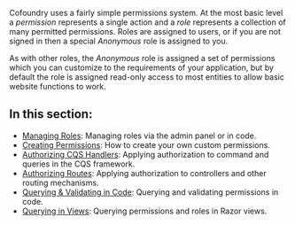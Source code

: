 Cofoundry uses a fairly simple permissions system. At the most basic level a *permission* represents a single action and a *role* represents a collection of many permitted permissions. Roles are assigned to users, or if you are not signed in then a special *Anonymous* role is assigned to you.

As with other roles, the *Anonymous* role is assigned a set of permissions which you can customize to the requirements of your application, but by default the role is assigned read-only access to most entities to allow basic website functions to work.

## In this section:

- [Managing Roles](Managing-Roles): Managing roles via the admin panel or in code.
- [Creating Permissions](Creating-Permissions): How to create your own custom permissions.
- [Authorizing CQS Handlers](Authorizing-CQS-Handlers): Applying authorization to command and queries in the CQS framework.
- [Authorizing Routes](Authorizing-Routes): Applying authorization to controllers and other routing mechanisms.
- [Querying & Validating in Code](Quering-and-Validating-in-Code): Querying and validating permissions in code.
- [Querying in Views](Quering-in-Views): Querying permissions and roles in Razor views.

